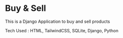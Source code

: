 # Buy & Sell

This is a Django Application to buy and sell products

Tech Used : HTML, TailwindCSS, SQLite, Django, Python